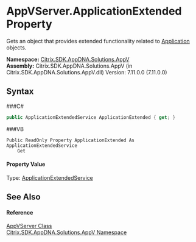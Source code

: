 # AppVServer.ApplicationExtended Property 
 

Gets an object that provides extended functionality related to <a href="P_Citrix_SDK_AppDNA_Solutions_AppV_AppVServer_Application">Application</a> objects.

**Namespace:**&nbsp;<a href="N_Citrix_SDK_AppDNA_Solutions_AppV">Citrix.SDK.AppDNA.Solutions.AppV</a><br />**Assembly:**&nbsp;Citrix.SDK.AppDNA.Solutions.AppV (in Citrix.SDK.AppDNA.Solutions.AppV.dll) Version: 7.11.0.0 (7.11.0.0)

## Syntax

###C#
```csharp
public ApplicationExtendedService ApplicationExtended { get; }
```

###VB
```vbnet
Public ReadOnly Property ApplicationExtended As ApplicationExtendedService
	Get
```


#### Property Value
Type: <a href="T_Citrix_SDK_AppDNA_Solutions_AppV_ApplicationExtendedService">ApplicationExtendedService</a>

## See Also


#### Reference
<a href="T_Citrix_SDK_AppDNA_Solutions_AppV_AppVServer">AppVServer Class</a><br /><a href="N_Citrix_SDK_AppDNA_Solutions_AppV">Citrix.SDK.AppDNA.Solutions.AppV Namespace</a><br />